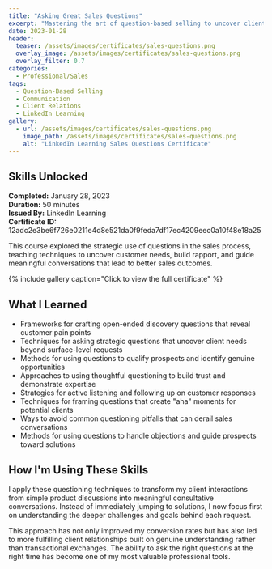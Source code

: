 ```yaml
---
title: "Asking Great Sales Questions"
excerpt: "Mastering the art of question-based selling to uncover client needs and drive meaningful conversations"
date: 2023-01-28
header:
  teaser: /assets/images/certificates/sales-questions.png
  overlay_image: /assets/images/certificates/sales-questions.png
  overlay_filter: 0.7
categories:
  - Professional/Sales
tags:
  - Question-Based Selling
  - Communication
  - Client Relations
  - LinkedIn Learning
gallery:
  - url: /assets/images/certificates/sales-questions.png
    image_path: /assets/images/certificates/sales-questions.png
    alt: "LinkedIn Learning Sales Questions Certificate"
---
```


## Skills Unlocked

**Completed:** January 28, 2023  
**Duration:** 50 minutes  
**Issued By:** LinkedIn Learning  
**Certificate ID:** 12adc2e3be6f726e0211e4d8e521da0f9feda7df17ec4209eec0a10f48e18a25

This course explored the strategic use of questions in the sales process, teaching techniques to uncover customer needs, build rapport, and guide meaningful conversations that lead to better sales outcomes.

{% include gallery caption="Click to view the full certificate" %}

## What I Learned

* Frameworks for crafting open-ended discovery questions that reveal customer pain points
* Techniques for asking strategic questions that uncover client needs beyond surface-level requests
* Methods for using questions to qualify prospects and identify genuine opportunities
* Approaches to using thoughtful questioning to build trust and demonstrate expertise
* Strategies for active listening and following up on customer responses
* Techniques for framing questions that create "aha" moments for potential clients
* Ways to avoid common questioning pitfalls that can derail sales conversations
* Methods for using questions to handle objections and guide prospects toward solutions

## How I'm Using These Skills

I apply these questioning techniques to transform my client interactions from simple product discussions into meaningful consultative conversations. Instead of immediately jumping to solutions, I now focus first on understanding the deeper challenges and goals behind each request.

This approach has not only improved my conversion rates but has also led to more fulfilling client relationships built on genuine understanding rather than transactional exchanges. The ability to ask the right questions at the right time has become one of my most valuable professional tools.